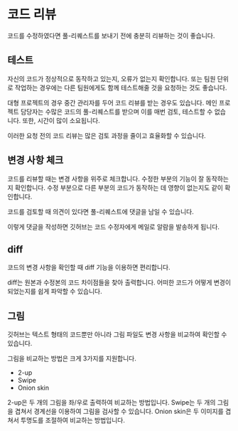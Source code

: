 # 코드 리뷰
코드를 수정하였다면 풀-리퀘스트를 보내기 전에 충분히 리뷰하는 것이 좋습니다.

## 테스트
자신의 코드가 정상적으로 동작하고 있는지, 오류가 없는지 확인합니다. 또는 팀원 단위로 작업하는 경우에는 다른 팀원에게도 함께 테스트해줄 것을 요청하는 것도 좋습니다.

대형 프로젝트의 경우 중간 관리자를 두어 코드 리뷰를 받는 경우도 있습니다. 메인 프로젝트 담당자는 수많은 코드의 풀-리퀘스트를 받으며 이를 매번 검토, 테스트할 수 없습니다. 또한, 시간이 많이 소요됩니다. 

이러한 요청 전의 코드 리뷰는 많은 검토 과정을 줄이고 효율화할 수 있습니다.

## 변경 사항 체크
코드를 리뷰할 때는 변경 사항을 위주로 체크합니다. 수정한 부분의 기능이 잘 동작하는지 확인합니다. 수정 부분으로 다른 부분의 코드가 동작하는 데 영향이 없는지도 같이 확인합니다.

코드를 검토할 때 의견이 있다면 풀-리퀘스트에 댓글을 남일 수 있습니다.

이렇게 댓글을 작성하면 깃허브는 코드 수정자에게 메일로 알람을 발송하게 됩니다.

## diff
코드의 변경 사항을 확인할 때 diff 기능을 이용하면 편리합니다.

diff는 원본과 수정본의 코드 차이점들을 찾아 출력합니다. 어떠한 코드가 어떻게 변경이 되었는지를 쉽게 파악할 수 있습니다.

## 그림
깃허브는 텍스트 형태의 코드뿐만 아니라 그림 파일도 변경 사항을 비교하여 확인할 수 있습니다.

그림을 비교하는 방법은 크게 3가지를 지원합니다.
* 2-up
* Swipe
* Onion skin

2-up은 두 개의 그림을 좌/우로 출력하여 비교하는 방법입니다. Swipe는 두 개의 그림을 겹쳐서 경계선을 이용하여 그림을 검사할 수 있습니다. Onion skin은 두 이미지를 겹쳐서 투명도를 조절하여 비교하는 방법입니다.
